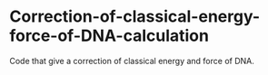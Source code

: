 # Correction-of-classical-energy-force-of-DNA-calculation
Code that give a correction of classical energy and force of DNA.

